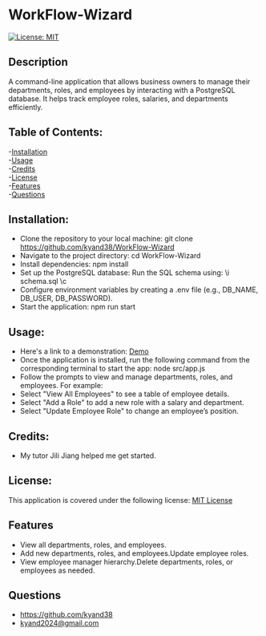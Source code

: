 # WorkFlow-Wizard

 [![License: MIT](https://img.shields.io/badge/License-MIT-yellow.svg)](https://opensource.org/licenses/MIT)

 ## Description

 A command-line application that allows business owners to manage their departments, roles, and employees by interacting with a PostgreSQL database. It helps track employee roles, salaries, and departments efficiently.
 
 ## Table of Contents:

 -[Installation](#installation)<br/>
 -[Usage](#usage)<br/>
 -[Credits](#credits)<br/>
 -[License](#license)<br/>
 -[Features](#features)<br/>
 -[Questions](#questions)<br/>

## Installation: 

 - Clone the repository to your local machine: git clone <https://github.com/kyand38/WorkFlow-Wizard>
 - Navigate to the project directory: cd WorkFlow-Wizard
 - Install dependencies: npm install
 - Set up the PostgreSQL database: Run the SQL schema using: \i schema.sql \c
 - Configure environment variables by creating a .env file (e.g., DB_NAME, DB_USER, DB_PASSWORD).
 - Start the application: npm run start

## Usage:
 
 - Here's a link to a demonstration: [Demo](https://drive.google.com/file/d/1NfzJKM4aczJ76tInmfGUIh3Ey10eAxa0/view)
 - Once the application is installed, run the following command from the corresponding terminal to start the app: node src/app.js
 - Follow the prompts to view and manage departments, roles, and employees. For example:
 - Select "View All Employees" to see a table of employee details.
 - Select "Add a Role" to add a new role with a salary and department.
 - Select "Update Employee Role" to change an employee’s position.

## Credits:

 - My tutor Jili Jiang helped me get started.


## License:

This application is covered under the following license: [MIT License](https://www.gnu.org/licenses/gpl-3.0)

## Features

 - View all departments, roles, and employees.  
 - Add new departments, roles, and employees.Update employee roles.  
 - View employee manager hierarchy.Delete departments, roles, or employees as needed.

## Questions

 - https://github.com/kyand38
 - kyand2024@gmail.com

